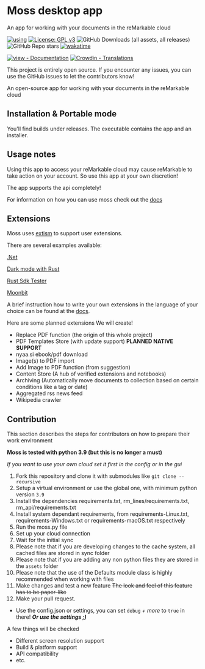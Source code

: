# Moss desktop app

An app for working with your documents in the reMarkable cloud

[![using](https://img.shields.io/badge/using-Extism-4c30fc.svg?subject=using&status=Extism&color=4c30fc)](https://extism.org)
[![License: GPL v3](https://img.shields.io/badge/License-GPLv3-blue.svg)](https://www.gnu.org/licenses/gpl-3.0)
![GitHub Downloads (all assets, all releases)](https://img.shields.io/github/downloads/RedTTGMoss/moss-desktop/total)
![GitHub Repo stars](https://img.shields.io/github/stars/RedTTGMoss/moss-desktop)
[![wakatime](https://wakatime.com/badge/github/RedTTGMoss/moss-desktop.svg)](https://wakatime.com/badge/github/RedTTGMoss/moss-desktop)

[![view - Documentation](https://img.shields.io/badge/view-Documentation-blue?style=for-the-badge)](https://redttg.gitbook.io/moss/ "Go to project documentation")
[![Crowdin - Translations](https://img.shields.io/badge/Crowdin-Translations-2ea44f?style=for-the-badge&logo=crowdin)](https://crowdin.com/project/redttg-moss)

This project is entirely open source.
If you encounter any issues, you can use the GitHub issues to let the contributors know!

An open-source app for working with your documents in the reMarkable cloud

## Installation & Portable mode

You'll find builds under releases. The executable contains the app and an installer.

## Usage notes

Using this app to access your reMarkable cloud
may cause reMarkable to take action on your account.
So use this app at your own discretion!

The app supports the api completely!

For information on how you can use moss check out the [docs](https://redttg.gitbook.io/moss/)

## Extensions

Moss uses [extism](https://extism.org/) to support user extensions.

There are several examples available:

[.Net](https://github.com/RedTTGMoss/Moss.NET.SDK)

[Dark mode with Rust](https://github.com/RedTTGMoss/extension_dark_mode)

[Rust Sdk Tester](https://github.com/RedTTGMoss/rust_sdk_tester)

[Moonbit](https://github.com/furesoft/moos-sdk-tester)

A brief instruction how to write your own extensions in the language of your choice can be found at
the [docs](https://redttg.gitbook.io/moss/extensions/getting-started).

Here are some planned extensions We will create!

- Replace PDF function (the origin of this whole project)
- PDF Templates Store (with update support) **PLANNED NATIVE SUPPORT**
- nyaa.si ebook/pdf download
- Image(s) to PDF import
- Add Image to PDF function (from suggestion)
- Content Store (A hub of verified extensions and notebooks)
- Archiving (Automatically move documents to collection based on certain conditions like a tag or date)
- Aggregated rss news feed
- Wikipedia crawler

## Contribution

This section describes the steps for contributors on how to prepare their work environment

**Moss is tested with python 3.9 (but this is no longer a must)**

*If you want to use your own cloud set it first in the config or in the gui*

1. Fork this repository and clone it with submodules like `git clone --recursive `
2. Setup a virtual environment or use the global one, with minimum python version `3.9`
3. Install the dependencies requirements.txt, rm_lines/requirements.txt, rm_api/requirements.txt
4. Install system dependant requirements, from
   requirements-Linux.txt, requirements-Windows.txt or requirements-macOS.txt respectively
5. Run the moss.py file
6. Set up your cloud connection
7. Wait for the initial sync
8. Please note that if you are developing changes to the cache system, all cached files are stored in sync folder
9. Please note that if you are adding any non python files they are stored in the `assets` folder
10. Please note that the use of the Defaults module class is highly recommended when working with files
11. Make changes and test a new feature
   ~~The look and feel of this feature has to be paper-like~~
12. Make your pull request.

- Use the config.json or settings, you can set `debug` *+ more* to `true` in there! ***Or use the settings ;)***

A few things will be checked

- Different screen resolution support
- Build & platform support
- API compatibility
- etc.